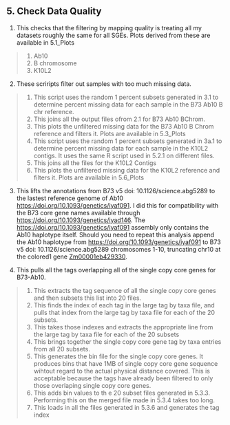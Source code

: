 ## 5. Check Data Quality
1. This checks that the filtering by mapping quality is treating all my datasets roughly the same for all SGEs. Plots derived from these are available in 5.1_Plots
>1.  Ab10
>2. B chromosome
>3. K10L2


2. These scriripts filter out samples with too much missing data. 
>1.  This script uses the random 1 percent subsets generated in 3.1 to determine percent missing data for each sample in the B73 Ab10 B chr reference.
>2.  This joins all the output files ofrom 2.1 for B73 Ab10  BChrom.
>3.  This plots the unfiltered missing data for the B73 Ab10 B Chrom reference and filters it. Plots are available in 5.3_Plots
>4.  This script uses the random 1 percent subsets generated in 3a.1 to determine percent missing data for each sample in the K10L2 contigs. It uses the same R script used in 5.2.1 on different files. 
>5.  This joins all the files for the K10L2 Contigs
>6.  This plots the unfiltered missing data for the K10L2 reference and filters it. Plots are available in 5.6_Plots

3. This lifts the annotations from B73 v5 doi: 10.1126/science.abg5289 to the lastest reference genome of Ab10 https://doi.org/10.1093/genetics/iyaf091. I did this for compatibility with the B73 core gene names available through https://doi.org/10.1093/genetics/iyad146. The https://doi.org/10.1093/genetics/iyaf091 assembly only contains the Ab10 haplotype itself. Should you need to repeat this analysis append the Ab10 haplotype from https://doi.org/10.1093/genetics/iyaf091 to B73 v5 doi: 10.1126/science.abg5289 chromosomes 1-10, truncating chr10 at the colored1 gene [Zm00001eb429330](https://www.maizegdb.org/gene_center/gene/Zm00001eb429330).

4. This pulls all the tags overlapping all of the single copy core genes for B73-Ab10.
>1. This extracts the tag sequence of all the single copy core genes and then subsets this list into 20 files.
>2. This finds the index of each tag in the large tag by taxa file, and pulls that index from the large tag by taxa file for each of the 20 subsets.
>3. This takes those indexes and extracts the appropriate line from the large tag by taxa file for each of the 20 subsets
>4. This brings together the single copy core gene tag by taxa entries from all 20 subsets.
>5. This generates the bin file for the single copy core genes. It produces bins that have 1MB of single copy core gene sequence wihtout regard to the actual physical distance covered. This is acceptable because the tags have already been filtered to only those overlaping single copy core genes.
>6. This adds bin values to th e 20 subset files generated in 5.3.3. Performing this on the merged file made in 5.3.4 takes too long.
>7. This loads in all the files generated in 5.3.6 and generates the tag index

   
